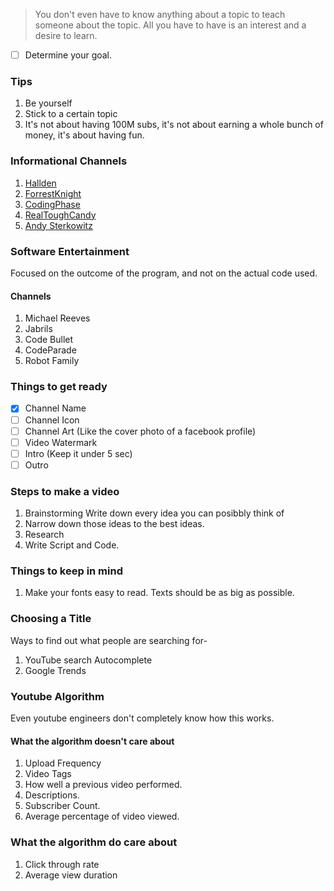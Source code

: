 > You don't even have to know anything about a topic to teach someone about the topic. All you have to have is an interest and a desire to learn.

- [ ] Determine your goal.

### Tips
1. Be yourself
2. Stick to a certain topic
3. It's not about having 100M subs, it's not about earning a whole bunch of money, it's about having fun.
### Informational Channels
1. [Hallden](https://www.youtube.com/@Hallden_)
3. [ForrestKnight](https://www.youtube.com/@fknight)
4. [CodingPhase](https://www.youtube.com/@CodingPhase)
5. [RealToughCandy](https://www.youtube.com/@RealToughCandy)
6. [Andy Sterkowitz](https://www.youtube.com/@AndySterkowitz)
### Software Entertainment
Focused on the outcome of the program, and not on the actual code used.
#### Channels
1. Michael Reeves
2. Jabrils
3. Code Bullet
4. CodeParade
5. Robot Family
### Things to get ready
- [x] Channel Name
- [ ] Channel Icon
- [ ] Channel Art (Like the cover photo of a facebook profile)
- [ ] Video Watermark
- [ ] Intro (Keep it under 5 sec)
- [ ] Outro
### Steps to make a video
1. Brainstorming
		Write down every idea you can posibbly think of
2. Narrow down those ideas to the best ideas.
3. Research
4. Write Script and Code.
### Things to keep in mind
1. Make your fonts easy to read.
	Texts should be as big as possible.

### Choosing a Title
Ways to find out what people are searching for-
1. YouTube search Autocomplete
2. Google Trends
### Youtube Algorithm
Even youtube engineers don't completely know how this works.

#### What the algorithm doesn't care about
1. Upload Frequency
2. Video Tags
3. How well a previous video performed.
4. Descriptions.
5. Subscriber Count.
6. Average percentage of video viewed.
### What the algorithm do care about
1. Click through rate
2. Average view duration
